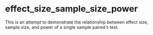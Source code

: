 # effect_size_sample_size_power

This is an attempt to demonstrate the relationship between effect size, sample size, and power of a single sample paired t-test.
